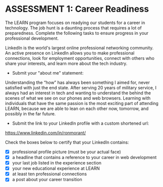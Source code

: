 # ASSESSMENT 1: Career Readiness

The LEARN program focuses on readying our students for a career in technology. The job hunt is a daunting process that requires a lot of preparedness. Complete the following tasks to ensure progress in your professional development.

LinkedIn is the world's largest online professional networking community. An active presence on LinkedIn allows you to make professional connections, look for employment opportunities, connect with others who share your interests, and learn more about the tech industry.

- Submit your "about me" statement:

Understanding the “how” has always been something I aimed for, never satisfied with just the end state. After serving 20 years of military service, I always had an interest in tech and wanting to understand the behind the scenes of what we see on our phones and web browsers. Learning with individuals that have the same passion is the most exciting part of attending LEARN, because we are able to lean on each other now, tomorrow, and possibly in the far future.

- Submit the link to your LinkedIn profile with a custom shortened url:

https://www.linkedin.com/in/ronmorant/

Check the boxes below to certify that your LinkedIn contains:
 
- [X] professional profile picture (must be your actual face)
- [X] a headline that contains a reference to your career in web development
- [X] your last job listed in the experience section
- [X] your new educational experience at LEARN
- [X] at least ten professional connections
- [X] a post about your career transition
